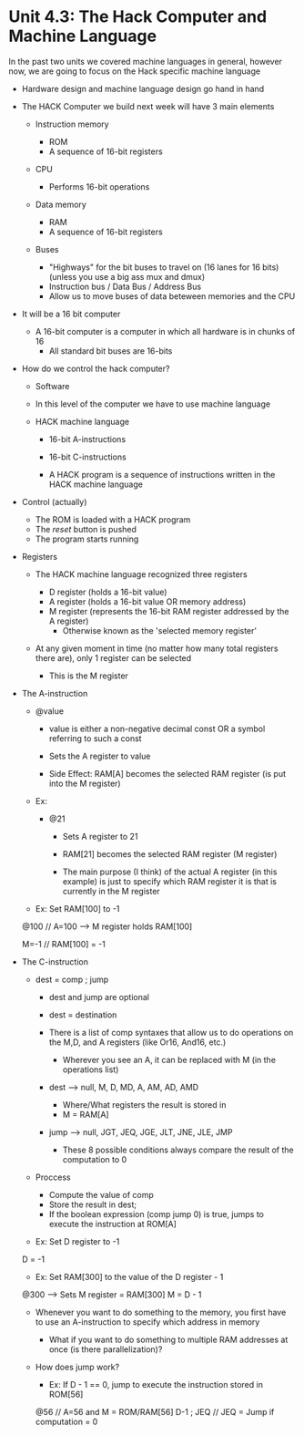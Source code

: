 # Unit 4.3: The Hack Computer and Machine Language 


In the past two units we covered machine languages in general, however now, we are going to focus on the Hack specific machine language

* Hardware design and machine language design go hand in hand


* The HACK Computer we build next week will have 3 main elements

	- Instruction memory
		- ROM
		- A sequence of 16-bit registers


	- CPU
		- Performs 16-bit operations


	- Data memory
		- RAM
		- A sequence of 16-bit registers

	- Buses
		- "Highways" for the bit buses to travel on (16 lanes for 16 bits) (unless you use a big ass mux and dmux)
		- Instruction bus / Data Bus / Address Bus
		- Allow us to move buses of data beteween memories and the CPU




* It will be a 16 bit computer
	- A 16-bit computer is a computer in which all hardware is in chunks of 16
		- All standard bit buses are 16-bits




* How do we control the hack computer?
	
	- Software

	- In this level of the computer we have to use machine language

	- HACK machine language
		- 16-bit A-instructions	
		- 16-bit C-instructions	
		
		- A HACK program is a sequence of instructions written in the HACK machine language	




* Control (actually)

	- The ROM is loaded with a HACK program
	- The *reset* button is pushed
	- The program starts running



* Registers 
	
	- The HACK machine language recognized three registers
		- D register (holds a 16-bit value)
		- A register (holds a 16-bit value OR memory address)
		- M register (represents the 16-bit RAM register addressed by the A register)
			- Otherwise known as the 'selected memory register'


	- At any given moment in time (no matter how many total registers there are), only 1 register can be selected
		- This is the M register




* The A-instruction

	- @value
		- value is either a non-negative decimal const OR a symbol referring to such a const
	
		- Sets the A register to value
		- Side Effect: RAM[A] becomes the selected RAM register (is put into the M register)



	- Ex:
		- @21
			- Sets A register to 21
			- RAM[21] becomes the selected RAM register (M register)

			- The main purpose (I think) of the actual A register (in this example) is just to specify which RAM register
			  it is that is currently in the M register



	- Ex: Set RAM[100] to -1

	@100 // A=100 --> M register holds RAM[100]

	M=-1 // RAM[100] = -1





* The C-instruction

	- dest = comp ; jump
		- dest and jump are optional
		- dest = destination


		- There is a list of comp syntaxes that allow us to do operations on the M,D, and A registers (like Or16, And16, etc.)
			- Wherever you see an A, it can be replaced with M (in the operations list)


		- dest --> null, M, D, MD, A, AM, AD, AMD
			- Where/What registers the result is stored in 
			- M = RAM[A]

		- jump --> null, JGT, JEQ, JGE, JLT, JNE, JLE, JMP

			- These 8 possible conditions always compare the result of the computation to 0


	- Proccess
		- Compute the value of comp
		- Store the result in dest;
		- If the boolean expression (comp jump 0) is true, jumps to execute the instruction at ROM[A]



	- Ex: Set D register to -1	

	D = -1


	- Ex: Set RAM[300] to the value of the D register - 1

	
	@300   --> Sets M register = RAM[300]
	M = D - 1



	- Whenever you want to do something to the memory, you first have to use an A-instruction to specify which address in memory
		- What if you want to do something to multiple RAM addresses at once (is there parallelization)?


	- How does jump work?

		- Ex: If D - 1 == 0, jump to execute the instruction stored in ROM[56]

		@56     // A=56 and M = ROM/RAM[56]
		D-1 ; JEQ		// JEQ = Jump if computation = 0









